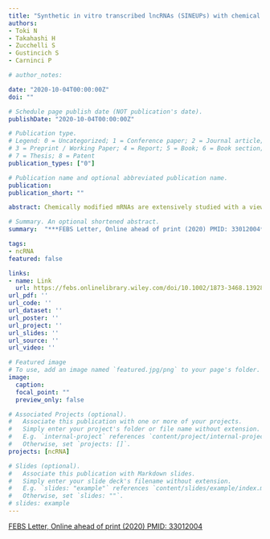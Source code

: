 ```yaml
---
title: "Synthetic in vitro transcribed lncRNAs (SINEUPs) with chemical modifications enhance target mRNA translation"
authors:
- Toki N
- Takahashi H
- Zucchelli S
- Gustincich S
- Carninci P

# author_notes:

date: "2020-10-04T00:00:00Z"
doi: ""

# Schedule page publish date (NOT publication's date).
publishDate: "2020-10-04T00:00:00Z"

# Publication type.
# Legend: 0 = Uncategorized; 1 = Conference paper; 2 = Journal article;
# 3 = Preprint / Working Paper; 4 = Report; 5 = Book; 6 = Book section;
# 7 = Thesis; 8 = Patent
publication_types: ["0"]

# Publication name and optional abbreviated publication name.
publication:
publication_short: ""

abstract: Chemically modified mRNAs are extensively studied with a view toward their clinical application. In particular, long noncoding RNAs (lncRNAs) containing SINE elements, which enhance the translation of their target mRNAs (i.e., SINEUPs), have potential as RNA therapies for various diseases, such as haploinsufficiencies. To establish a SINEUP‐based system for efficient protein expression, we directly transfected chemically modified in vitro transcribed (mIVT) SINEUP RNAs to examine their effects on target mRNA translation. mIVT SINEUP RNAs enhanced translation of EGFP mRNA and endogenous target Sox9 mRNA in both cultured cells and a cell‐free translation system. Our findings reveal the functional role of RNA modifications in SINEUPs and suggest several broad clinical applications of such an RNA regulatory system.

# Summary. An optional shortened abstract.
summary:  "***FEBS Letter, Online ahead of print (2020) PMID: 33012004***"

tags:
- ncRNA
featured: false

links:
- name: Link
  url: https://febs.onlinelibrary.wiley.com/doi/10.1002/1873-3468.13928
url_pdf: ''
url_code: ''
url_dataset: ''
url_poster: ''
url_project: ''
url_slides: ''
url_source: ''
url_video: ''

# Featured image
# To use, add an image named `featured.jpg/png` to your page's folder. 
image:
  caption:
  focal_point: ""
  preview_only: false

# Associated Projects (optional).
#   Associate this publication with one or more of your projects.
#   Simply enter your project's folder or file name without extension.
#   E.g. `internal-project` references `content/project/internal-project/index.md`.
#   Otherwise, set `projects: []`.
projects: [ncRNA]

# Slides (optional).
#   Associate this publication with Markdown slides.
#   Simply enter your slide deck's filename without extension.
#   E.g. `slides: "example"` references `content/slides/example/index.md`.
#   Otherwise, set `slides: ""`.
# slides: example
---
```

[FEBS Letter, Online ahead of print (2020) PMID: 33012004](https://febs.onlinelibrary.wiley.com/doi/10.1002/1873-3468.13928)
